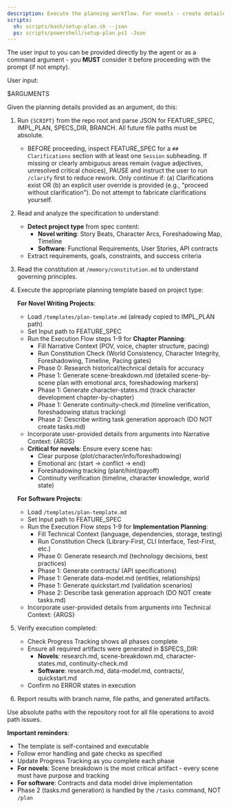 ```yaml
---
description: Execute the planning workflow. For novels - create detailed chapter/scene breakdown. For software - generate implementation plan with design artifacts.
scripts:
  sh: scripts/bash/setup-plan.sh --json
  ps: scripts/powershell/setup-plan.ps1 -Json
---
```


The user input to you can be provided directly by the agent or as a command argument - you **MUST** consider it before proceeding with the prompt (if not empty).

User input:

$ARGUMENTS

Given the planning details provided as an argument, do this:

1. Run `{SCRIPT}` from the repo root and parse JSON for FEATURE_SPEC, IMPL_PLAN, SPECS_DIR, BRANCH. All future file paths must be absolute.
   - BEFORE proceeding, inspect FEATURE_SPEC for a `## Clarifications` section with at least one `Session` subheading. If missing or clearly ambiguous areas remain (vague adjectives, unresolved critical choices), PAUSE and instruct the user to run `/clarify` first to reduce rework. Only continue if: (a) Clarifications exist OR (b) an explicit user override is provided (e.g., "proceed without clarification"). Do not attempt to fabricate clarifications yourself.

2. Read and analyze the specification to understand:
   - **Detect project type** from spec content:
     * **Novel writing**: Story Beats, Character Arcs, Foreshadowing Map, Timeline
     * **Software**: Functional Requirements, User Stories, API contracts
   - Extract requirements, goals, constraints, and success criteria

3. Read the constitution at `/memory/constitution.md` to understand governing principles.

4. Execute the appropriate planning template based on project type:

   **For Novel Writing Projects**:
   - Load `/templates/plan-template.md` (already copied to IMPL_PLAN path)
   - Set Input path to FEATURE_SPEC
   - Run the Execution Flow steps 1-9 for **Chapter Planning**:
     * Fill Narrative Context (POV, voice, chapter structure, pacing)
     * Run Constitution Check (World Consistency, Character Integrity, Foreshadowing, Timeline, Pacing gates)
     * Phase 0: Research historical/technical details for accuracy
     * Phase 1: Generate scene-breakdown.md (detailed scene-by-scene plan with emotional arcs, foreshadowing markers)
     * Phase 1: Generate character-states.md (track character development chapter-by-chapter)
     * Phase 1: Generate continuity-check.md (timeline verification, foreshadowing status tracking)
     * Phase 2: Describe writing task generation approach (DO NOT create tasks.md)
   - Incorporate user-provided details from arguments into Narrative Context: {ARGS}
   - **Critical for novels**: Ensure every scene has:
     * Clear purpose (plot/character/info/foreshadowing)
     * Emotional arc (start → conflict → end)
     * Foreshadowing tracking (plant/hint/payoff)
     * Continuity verification (timeline, character knowledge, world state)

   **For Software Projects**:
   - Load `/templates/plan-template.md`
   - Set Input path to FEATURE_SPEC
   - Run the Execution Flow steps 1-9 for **Implementation Planning**:
     * Fill Technical Context (language, dependencies, storage, testing)
     * Run Constitution Check (Library-First, CLI Interface, Test-First, etc.)
     * Phase 0: Generate research.md (technology decisions, best practices)
     * Phase 1: Generate contracts/ (API specifications)
     * Phase 1: Generate data-model.md (entities, relationships)
     * Phase 1: Generate quickstart.md (validation scenarios)
     * Phase 2: Describe task generation approach (DO NOT create tasks.md)
   - Incorporate user-provided details from arguments into Technical Context: {ARGS}

5. Verify execution completed:
   - Check Progress Tracking shows all phases complete
   - Ensure all required artifacts were generated in $SPECS_DIR:
     * **Novels**: research.md, scene-breakdown.md, character-states.md, continuity-check.md
     * **Software**: research.md, data-model.md, contracts/, quickstart.md
   - Confirm no ERROR states in execution

6. Report results with branch name, file paths, and generated artifacts.

Use absolute paths with the repository root for all file operations to avoid path issues.

**Important reminders**:
- The template is self-contained and executable
- Follow error handling and gate checks as specified
- Update Progress Tracking as you complete each phase
- **For novels**: Scene breakdown is the most critical artifact - every scene must have purpose and tracking
- **For software**: Contracts and data model drive implementation
- Phase 2 (tasks.md generation) is handled by the `/tasks` command, NOT `/plan`
